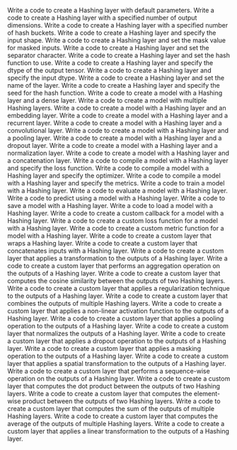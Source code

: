Write a code to create a Hashing layer with default parameters.
Write a code to create a Hashing layer with a specified number of output dimensions.
Write a code to create a Hashing layer with a specified number of hash buckets.
Write a code to create a Hashing layer and specify the input shape.
Write a code to create a Hashing layer and set the mask value for masked inputs.
Write a code to create a Hashing layer and set the separator character.
Write a code to create a Hashing layer and set the hash function to use.
Write a code to create a Hashing layer and specify the dtype of the output tensor.
Write a code to create a Hashing layer and specify the input dtype.
Write a code to create a Hashing layer and set the name of the layer.
Write a code to create a Hashing layer and specify the seed for the hash function.
Write a code to create a model with a Hashing layer and a dense layer.
Write a code to create a model with multiple Hashing layers.
Write a code to create a model with a Hashing layer and an embedding layer.
Write a code to create a model with a Hashing layer and a recurrent layer.
Write a code to create a model with a Hashing layer and a convolutional layer.
Write a code to create a model with a Hashing layer and a pooling layer.
Write a code to create a model with a Hashing layer and a dropout layer.
Write a code to create a model with a Hashing layer and a normalization layer.
Write a code to create a model with a Hashing layer and a concatenation layer.
Write a code to compile a model with a Hashing layer and specify the loss function.
Write a code to compile a model with a Hashing layer and specify the optimizer.
Write a code to compile a model with a Hashing layer and specify the metrics.
Write a code to train a model with a Hashing layer.
Write a code to evaluate a model with a Hashing layer.
Write a code to predict using a model with a Hashing layer.
Write a code to save a model with a Hashing layer.
Write a code to load a model with a Hashing layer.
Write a code to create a custom callback for a model with a Hashing layer.
Write a code to create a custom loss function for a model with a Hashing layer.
Write a code to create a custom metric function for a model with a Hashing layer.
Write a code to create a custom layer that wraps a Hashing layer.
Write a code to create a custom layer that concatenates inputs with a Hashing layer.
Write a code to create a custom layer that applies a transformation to the outputs of a Hashing layer.
Write a code to create a custom layer that performs an aggregation operation on the outputs of a Hashing layer.
Write a code to create a custom layer that computes the cosine similarity between the outputs of two Hashing layers.
Write a code to create a custom layer that applies a regularization technique to the outputs of a Hashing layer.
Write a code to create a custom layer that combines the outputs of multiple Hashing layers.
Write a code to create a custom layer that applies a non-linear activation function to the outputs of a Hashing layer.
Write a code to create a custom layer that applies a pooling operation to the outputs of a Hashing layer.
Write a code to create a custom layer that normalizes the outputs of a Hashing layer.
Write a code to create a custom layer that applies a dropout operation to the outputs of a Hashing layer.
Write a code to create a custom layer that applies a masking operation to the outputs of a Hashing layer.
Write a code to create a custom layer that applies a spatial transformation to the outputs of a Hashing layer.
Write a code to create a custom layer that performs a sequence-wise operation on the outputs of a Hashing layer.
Write a code to create a custom layer that computes the dot product between the outputs of two Hashing layers.
Write a code to create a custom layer that computes the element-wise product between the outputs of two Hashing layers.
Write a code to create a custom layer that computes the sum of the outputs of multiple Hashing layers.
Write a code to create a custom layer that computes the average of the outputs of multiple Hashing layers.
Write a code to create a custom layer that applies a linear transformation to the outputs of a Hashing layer.